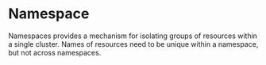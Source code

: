 # Namespace

Namespaces provides a mechanism for isolating groups of resources within a single cluster. Names of resources need to be unique within a namespace, but not across namespaces.